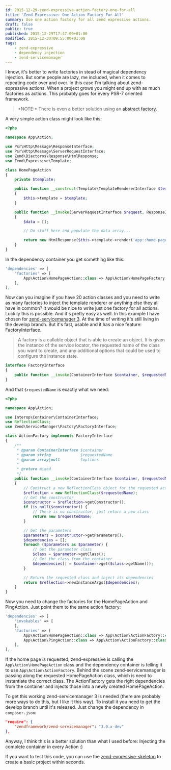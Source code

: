 ```yaml
---
id: 2015-12-29-zend-expressive-action-factory-one-for-all
title: 'Zend Expressive: One Action Factory For All'
summary: Use one action factory for all zend expressive actions.
draft: false
public: true
published: 2015-12-29T17:47:00+01:00
modified: 2015-12-30T09:55:00+01:00
tags:
    - zend-expressive
    - dependency injection
    - zend-servicemanager
---
```


I know, it's better to write factories in stead of magical dependency injection. But some people are lazy, me included,
when it comes to repeating code over and over. In this case I'm talking about zend-expressive actions. When a project
grows you might end up with as much factories as actions. This probably goes for every PSR-7 oriented framework.

<blockquote class="blockquote">
    <p class="m-b-0">
        *NOTE:* There is even a better solution using an
        <a href="https://xtreamwayz.com/blog/2015-12-30-psr7-abstract-action-factory-one-for-all">abstract factory</a>.
    </p>
</blockquote>

A very simple action class might look like this:

```php
<?php

namespace App\Action;

use Psr\Http\Message\ResponseInterface;
use Psr\Http\Message\ServerRequestInterface;
use Zend\Diactoros\Response\HtmlResponse;
use Zend\Expressive\Template;

class HomePageAction
{
    private $template;

    public function __construct(Template\TemplateRendererInterface $template = null)
    {
        $this->template = $template;
    }

    public function __invoke(ServerRequestInterface $request, ResponseInterface $response, callable $next = null)
    {
        $data = [];

        // Do stuff here and populate the data array...

        return new HtmlResponse($this->template->render('app::home-page', $data));
    }
}
```

In the dependency container you get something like this:

```php
'dependencies' => [
    'factories' => [
        App\Action\HomePageAction::class => App\Action\HomePageFactory::class,
    ],
],
```

Now can you imagine if you have 20 action classes and you need to write as many factories to inject the template
renderer or anything else they all have in common? It would be nice to write just one factory for all actions. Luckily
this is possible. And it's pretty easy as well. In this example I have chosen for
[zend-servicemanager 3](https://github.com/zendframework/zend-servicemanager/tree/develop). At the time of writing it's
still living in the develop branch. But it's fast, usable and it has a nice feature: FactoryInterface.

> A factory is a callable object that is able to create an object. It is given the instance of the service locator,
the requested name of the class you want to create, and any additional options that could be used to configure the
instance state.

```php
interface FactoryInterface
{
    public function __invoke(ContainerInterface $container, $requestedName, array $options = null);
}
```

And that ``$requestedName`` is exactly what we need:

```php
<?php

namespace App\Action;

use Interop\Container\ContainerInterface;
use ReflectionClass;
use Zend\ServiceManager\Factory\FactoryInterface;

class ActionFactory implements FactoryInterface
{
    /**
     * @param ContainerInterface $container
     * @param string             $requestedName
     * @param array|null         $options
     *
     * @return mixed
     */
    public function __invoke(ContainerInterface $container, $requestedName, array $options = null)
    {
        // Construct a new ReflectionClass object for the requested action
        $reflection = new ReflectionClass($requestedName);
        // Get the constructor
        $constructor = $reflection->getConstructor();
        if (is_null($constructor)) {
            // There is no constructor, just return a new class
            return new $requestedName;
        }

        // Get the parameters
        $parameters = $constructor->getParameters();
        $dependencies = [];
        foreach ($parameters as $parameter) {
            // Get the parameter class
            $class = $parameter->getClass();
            // Get the class from the container
            $dependencies[] = $container->get($class->getName());
        }

        // Return the requested class and inject its dependencies
        return $reflection->newInstanceArgs($dependencies);
    }
}
```

Now you need to change the factories for the HomePageAction and PingAction. Just point them to the same action factory:

```php
'dependencies' => [
    'invokables' => [
    ],
    'factories' => [
        App\Action\HomePageAction::class => App\Action\ActionFactory::class,
        App\Action\PingAction::class => App\Action\ActionFactory::class,
    ],
],
```

If the home page is requested, zend-expressive is calling the ``App\Action\HomePageAction`` class and the dependency
container is telling it to use ``App\Action\ActionFactory``. Behind the scene zend-servicemanager is passing along the
requested HomePageAction class, which is need to instantiate the correct class. The ActionFactory gets the right
dependencies from the container and injects those into a newly created HomePageAction.

To get this working zend-servicemanager 3 is needed (there are probably more ways to do this, but I like it this way).
To install it you need to get the develop branch until it's released. Just change the dependency in ``composer.json``:

```json
"require": {
    "zendframework/zend-servicemanager": "3.0.x-dev"
},
```

Anyway, I think this is a better solution than what I used before: Injecting the complete container in every Action :)

If you want to test this code, you can use the [zend-expressive-skeleton](https://github.com/zendframework/zend-expressive-skeleton)
to create a basic project within seconds.
